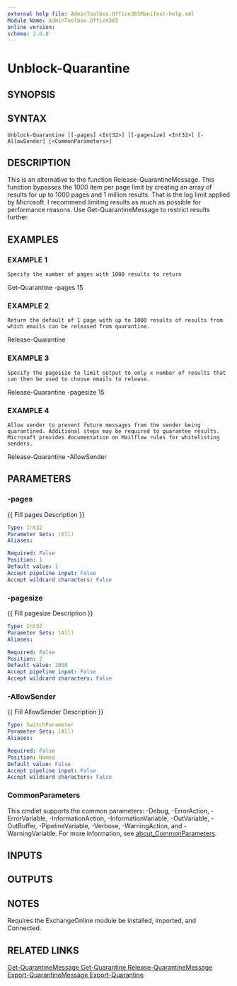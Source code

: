 ```yaml
---
external help file: AdminToolbox.Office365Manifest-help.xml
Module Name: AdminToolbox.Office365
online version:
schema: 2.0.0
---
```


# Unblock-Quarantine

## SYNOPSIS

## SYNTAX

```
Unblock-Quarantine [[-pages] <Int32>] [[-pagesize] <Int32>] [-AllowSender] [<CommonParameters>]
```

## DESCRIPTION
This is an alternative to the function Release-QuarantineMessage.
This function bypasses the 1000 item per page limit by creating an array of results for up to 1000 pages and 1 million results.
That is the log limit applied by Microsoft.
I recommend limiting results as much as possible for performance reasons.
Use Get-QuarantineMessage to restrict results further.

## EXAMPLES

### EXAMPLE 1
```
Specify the number of pages with 1000 results to return
```

Get-Quarantine -pages 15

### EXAMPLE 2
```
Return the default of 1 page with up to 1000 results of results from which emails can be released from quarantine.
```

Release-Quarantine

### EXAMPLE 3
```
Specify the pagesize to limit output to only x number of results that can then be used to choose emails to release.
```

Release-Quarantine -pagesize 15

### EXAMPLE 4
```
Allow sender to prevent future messages from the sender being quarantined. Additional steps may be required to guarantee results. Microsoft provides documentation on Mailflow rules for whitelisting senders.
```

Release-Quarantine -AllowSender

## PARAMETERS

### -pages
{{ Fill pages Description }}

```yaml
Type: Int32
Parameter Sets: (All)
Aliases:

Required: False
Position: 1
Default value: 1
Accept pipeline input: False
Accept wildcard characters: False
```

### -pagesize
{{ Fill pagesize Description }}

```yaml
Type: Int32
Parameter Sets: (All)
Aliases:

Required: False
Position: 2
Default value: 1000
Accept pipeline input: False
Accept wildcard characters: False
```

### -AllowSender
{{ Fill AllowSender Description }}

```yaml
Type: SwitchParameter
Parameter Sets: (All)
Aliases:

Required: False
Position: Named
Default value: False
Accept pipeline input: False
Accept wildcard characters: False
```

### CommonParameters
This cmdlet supports the common parameters: -Debug, -ErrorAction, -ErrorVariable, -InformationAction, -InformationVariable, -OutVariable, -OutBuffer, -PipelineVariable, -Verbose, -WarningAction, and -WarningVariable. For more information, see [about_CommonParameters](http://go.microsoft.com/fwlink/?LinkID=113216).

## INPUTS

## OUTPUTS

## NOTES
Requires the ExchangeOnline module be installed, imported, and Connected.

## RELATED LINKS

[Get-QuarantineMessage
Get-Quarantine
Release-QuarantineMessage
Export-QuarantineMessage
Export-Quarantine]()

